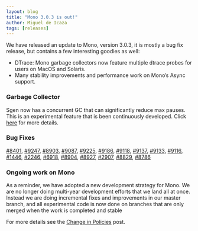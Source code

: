 ```yaml
---
layout: blog
title: "Mono 3.0.3 is out!"
author: Miguel de Icaza
tags: [releases]
---
```


We have released an update to Mono, version 3.0.3, it is mostly a bug fix release, but contains a few interesting goodies as well:

* DTrace: Mono garbage collectors now feature multiple dtrace probes for users on MacOS and Solaris.
* Many stability improvements and performance work on Mono’s Async support.

### Garbage Collector ###

Sgen now has a concurrent GC that can significantly reduce max pauses. This is an experimental feature that is been continuously developed. Click [here](http://schani.wordpress.com/2012/12/21/sgen-concurrent-mark) for more details.

### Bug Fixes ###

[#8401](https://bugzilla.xamarin.com/show_bug.cgi?id=8401), [#9247](https://bugzilla.xamarin.com/show_bug.cgi?id=9247), [#8903](https://bugzilla.xamarin.com/show_bug.cgi?id=8903), [#9087](https://bugzilla.xamarin.com/show_bug.cgi?id=9087), [#9225](https://bugzilla.xamarin.com/show_bug.cgi?id=9225), [#9186](https://bugzilla.xamarin.com/show_bug.cgi?id=9186), [#9118](https://bugzilla.xamarin.com/show_bug.cgi?id=9118), [#9137](https://bugzilla.xamarin.com/show_bug.cgi?id=9137), [#9133](https://bugzilla.xamarin.com/show_bug.cgi?id=9133), [#9116](https://bugzilla.xamarin.com/show_bug.cgi?id=9116), [#1446](https://bugzilla.xamarin.com/show_bug.cgi?id=1446), [#2246](https://bugzilla.xamarin.com/show_bug.cgi?id=2246), [#6918](https://bugzilla.xamarin.com/show_bug.cgi?id=6918), [#8904](https://bugzilla.xamarin.com/show_bug.cgi?id=8904), [#8927](https://bugzilla.xamarin.com/show_bug.cgi?id=8927), [#2907](https://bugzilla.xamarin.com/show_bug.cgi?id=2907), [#8829](https://bugzilla.xamarin.com/show_bug.cgi?id=8829), [#8786](https://bugzilla.xamarin.com/show_bug.cgi?id=8786)

### Ongoing work on Mono ###

As a reminder, we have adopted a new development strategy for Mono.
We are no longer doing multi-year development efforts that we land all at once. 
Instead we are doing incremental fixes and improvements in our master branch, and all experimental code is now done on branches that are only merged when the work is completed and stable

For more details see the [Change in Policies](http://tirania.org/blog/archive/2011/Oct-14.html) post.
